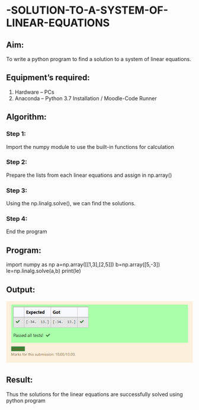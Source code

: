 # -SOLUTION-TO-A-SYSTEM-OF-LINEAR-EQUATIONS
## Aim:
To write a python program to find a solution to a system of linear equations.
## Equipment’s required:
1. 	Hardware – PCs
2. 	Anaconda – Python 3.7 Installation / Moodle-Code Runner
## Algorithm:
### Step 1: 
Import the numpy module to use the built-in functions for calculation
### Step 2: 
Prepare the lists from each linear equations and assign in np.array()
### Step 3: 
Using the np.linalg.solve(), we can find the solutions.
### Step 4: 
End the program
## Program:
import numpy as np
a=np.array([[1,3],[2,5]])
b=np.array([5,-3])
le=np.linalg.solve(a,b)
print(le)
## Output:
![OUTPUT](./SS.png)
## Result: 
Thus the solutions for the linear equations are successfully solved using python program

